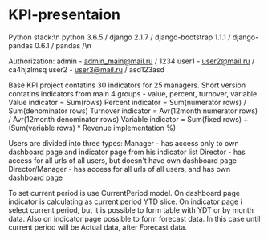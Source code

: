 # KPI-presentaion

Python stack:\n
python 3.6.5 / django 2.1.7 / django-bootstrap 1.1.1 / django-pandas 0.6.1 / pandas /\n

Authorization:
admin - admin_main@mail.ru / 1234
user1 - user2@mail.ru / ca4hjzlmsq
user2 - user3@mail.ru / asd123asd

Base KPI project contatins 30 indicators for 25 managers.
Short version contatins indicators from main 4 groups - value, percent, turnover, variable.
Value indicator = Sum(rows)
Percent indicator = Sum(numerator rows) / Sum(denominator rows)
Turnover indicator = Avr(12month numerator rows) / Avr(12month denominator rows)
Variable indicator = Sum(fixed rows) + (Sum(variable rows) * Revenue implementation %)

Users are divided into three types:
Manager - has access only to own dashboard page and indicator page from his indicator list
Director - has access for all urls of all users, but doesn't have own dashboard page
Director/Manager - has access for all urls of all users, and has own dashboard page

To set current period is use CurrentPeriod model.
On dashboard page indicator is calculating as current period YTD slice.
On indicator page i select current period, but it is possible to form table with YDT or by month data.
Also on indicator page possible to form forecast data. In this case until current period will be Actual data, after Forecast data.
